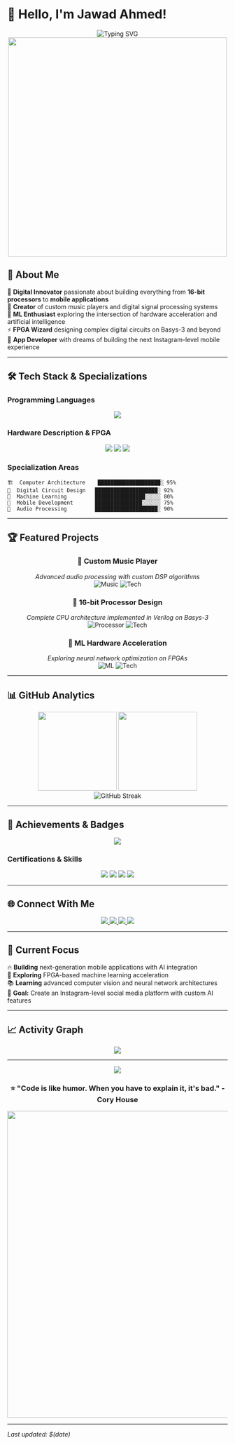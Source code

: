 # 👋 Hello, I'm Jawad Ahmed!

<div align="center">
  <img src="https://readme-typing-svg.herokuapp.com?font=Fira+Code&pause=1000&color=2E9EF7&center=true&vCenter=true&width=435&lines=FPGA+Developer+%26+Digital+Designer;Machine+Learning+Enthusiast;Mobile+App+Developer;Computer+Architecture+Explorer" alt="Typing SVG" />
</div>

<div align="center">
  <img src="https://user-images.githubusercontent.com/74038190/225813708-98b745f2-7d22-48cf-9150-083f1b00d6c9.gif" width="500">
</div>

## 🚀 About Me

🔭 **Digital Innovator** passionate about building everything from **16-bit processors** to **mobile applications**  
🎵 **Creator** of custom music players and digital signal processing systems  
🧠 **ML Enthusiast** exploring the intersection of hardware acceleration and artificial intelligence  
⚡ **FPGA Wizard** designing complex digital circuits on Basys-3 and beyond  
📱 **App Developer** with dreams of building the next Instagram-level mobile experience  

---

## 🛠️ Tech Stack & Specializations

### **Programming Languages**
<div align="center">
  <img src="https://skillicons.dev/icons?i=c,cpp,python,java" />
</div>

### **Hardware Description & FPGA**
<div align="center">
  <img src="https://img.shields.io/badge/Verilog-FF6B6B?style=for-the-badge&logo=v&logoColor=white" />
  <img src="https://img.shields.io/badge/Basys--3-4ECDC4?style=for-the-badge&logo=xilinx&logoColor=white" />
  <img src="https://img.shields.io/badge/FPGA-45B7D1?style=for-the-badge&logo=intel&logoColor=white" />
</div>

### **Specialization Areas**
```
🏗️  Computer Architecture    ████████████████████░ 95%
🔧  Digital Circuit Design   ████████████████████░ 92%
🤖  Machine Learning         ████████████████░░░░░ 80%
📱  Mobile Development       ███████████████░░░░░░ 75%
🎵  Audio Processing         ████████████████████░ 90%
```

---

## 🏆 Featured Projects

<div align="center">

### 🎵 **Custom Music Player**
*Advanced audio processing with custom DSP algorithms*  
![Music](https://img.shields.io/badge/Status-Live-brightgreen?style=flat-square)
![Tech](https://img.shields.io/badge/Tech-Python%20|%20C++-blue?style=flat-square)

### 🔬 **16-bit Processor Design**
*Complete CPU architecture implemented in Verilog on Basys-3*  
![Processor](https://img.shields.io/badge/Status-Completed-success?style=flat-square)
![Tech](https://img.shields.io/badge/Tech-Verilog%20|%20FPGA-orange?style=flat-square)

### 🤖 **ML Hardware Acceleration**
*Exploring neural network optimization on FPGAs*  
![ML](https://img.shields.io/badge/Status-In%20Progress-yellow?style=flat-square)
![Tech](https://img.shields.io/badge/Tech-Python%20|%20Verilog-purple?style=flat-square)

</div>

---

## 📊 GitHub Analytics

<div align="center">
  <img height="180em" src="https://github-readme-stats.vercel.app/api?username=yourusername&show_icons=true&theme=tokyonight&include_all_commits=true&count_private=true"/>
  <img height="180em" src="https://github-readme-stats.vercel.app/api/top-langs/?username=yourusername&layout=compact&langs_count=8&theme=tokyonight"/>
</div>

<div align="center">
  <img src="https://github-readme-streak-stats.herokuapp.com/?user=yourusername&theme=tokyonight" alt="GitHub Streak" />
</div>

---

## 🏅 Achievements & Badges

<div align="center">
  <img src="https://github-profile-trophy.vercel.app/?username=yourusername&theme=darkhub&column=7&margin-w=10&margin-h=10" />
</div>

### **Certifications & Skills**
<div align="center">
  <img src="https://img.shields.io/badge/FPGA_Development-Expert-FF6B35?style=for-the-badge" />
  <img src="https://img.shields.io/badge/Computer_Architecture-Advanced-4ECDC4?style=for-the-badge" />
  <img src="https://img.shields.io/badge/Machine_Learning-Intermediate-45B7D1?style=for-the-badge" />
  <img src="https://img.shields.io/badge/Mobile_Development-Learning-96CEB4?style=for-the-badge" />
</div>

---

## 🌐 Connect With Me

<div align="center">
  <a href="https://linkedin.com/in/yourprofile">
    <img src="https://img.shields.io/badge/LinkedIn-0077B5?style=for-the-badge&logo=linkedin&logoColor=white" />
  </a>
  <a href="https://twitter.com/yourhandle">
    <img src="https://img.shields.io/badge/Twitter-1DA1F2?style=for-the-badge&logo=twitter&logoColor=white" />
  </a>
  <a href="mailto:your.email@example.com">
    <img src="https://img.shields.io/badge/Email-D14836?style=for-the-badge&logo=gmail&logoColor=white" />
  </a>
  <a href="https://yourportfolio.com">
    <img src="https://img.shields.io/badge/Portfolio-FF7139?style=for-the-badge&logo=firefox-browser&logoColor=white" />
  </a>
</div>

---

## 💭 Current Focus

🔥 **Building** next-generation mobile applications with AI integration  
🚀 **Exploring** FPGA-based machine learning acceleration  
📚 **Learning** advanced computer vision and neural network architectures  
🎯 **Goal:** Create an Instagram-level social media platform with custom AI features  

---

## 📈 Activity Graph

<div align="center">
  <img src="https://github-readme-activity-graph.vercel.app/graph?username=yourusername&theme=tokyo-night&hide_border=true" />
</div>

---

<div align="center">
  <img src="https://komarev.com/ghpvc/?username=yourusername&color=blueviolet&style=flat-square&label=Profile+Views" />
  
  ### ⭐ "Code is like humor. When you have to explain it, it's bad." - Cory House
  
  <img src="https://user-images.githubusercontent.com/74038190/212284100-561aa473-3905-4a80-b561-0d28506553ee.gif" width="700">
</div>

---

*Last updated: $(date)*
